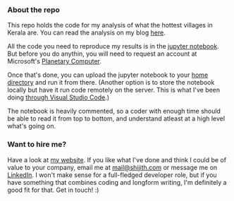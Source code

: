 ### About the repo

This repo holds the code for my analysis of what the hottest villages in Kerala are. You can read the analysis on my blog [here](https://shijith.com/blog/kerala-panchayat-temp/).

All the code you need to reproduce my results is in the [jupyter notebook](code_final.ipynb). But before you do anythin, you will need to request an account at Microsoft's [Planetary Computer](https://planetarycomputer.microsoft.com/).

Once that's done, you can upload the jupyter notebook to your [home directory](https://planetarycomputer.microsoft.com/docs/overview/environment/#understanding-the-file-system) and run it from there. (Another option is to store the notebook locally but have it run code remotely on the server. This is what I've been doing [through Visual Studio Code](https://planetarycomputer.microsoft.com/docs/overview/ui-vscode/).)

The notebook is heavily commented, so a coder with enough time should be able to read it from top to bottom, and understand atleast at a high level what's going on.

### Want to hire me?

Have a look at [my website](https://shijith.com/). If you like what I've done and think I could be of value to your company, email me at [mail@shijith.com](mailto:mail@shijith.com) or message me on [LinkedIn](https://www.linkedin.com/in/shijith/). I won't make sense for a full-fledged developer role, but if you have something that combines coding and longform writing, I'm definitely a good fit for that. Get in touch! :)

